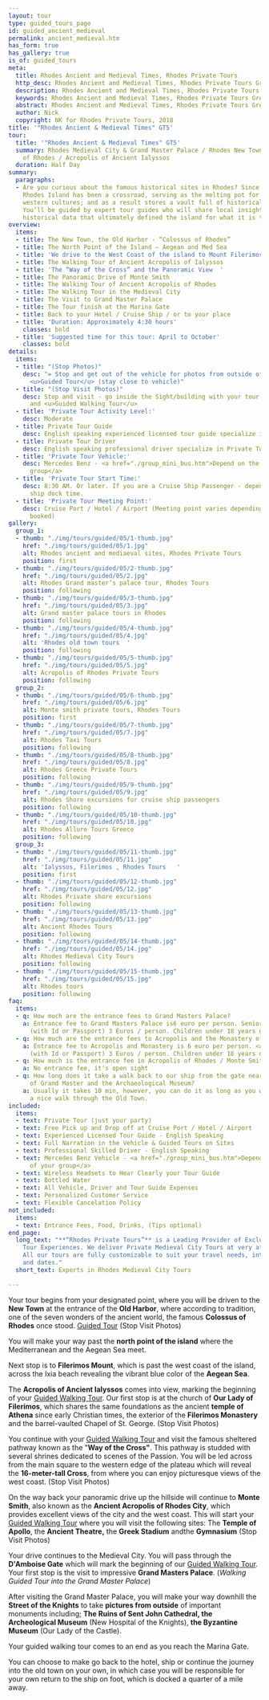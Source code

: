 ```yaml
---
layout: tour
type: guided_tours_page
id: guided_ancient_medieval
permalink: ancient_medieval.htm
has_form: true
has_gallery: true
is_of: guided_tours
meta:
  title: Rhodes Ancient and Medieval Times, Rhodes Private Tours
  http_desc: Rhodes Ancient and Medieval Times, Rhodes Private Tours Greece
  description: Rhodes Ancient and Medieval Times, Rhodes Private Tours Greece
  keywords: Rhodes Ancient and Medieval Times, Rhodes Private Tours Greece
  abstract: Rhodes Ancient and Medieval Times, Rhodes Private Tours Greece
  author: Nick
  copyright: NK for Rhodes Private Tours, 2018
title: '"Rhodes Ancient & Medieval Times" GT5'
tour:
  title: '"Rhodes Ancient & Medieval Times" GT5'
  summary: Rhodes Medieval City & Grand Master Palace / Rhodes New Town / Acropolis
    of Rhodes / Acropolis of Ancient Ialyssos
  duration: Half Day
summary:
  paragraphs:
  - Are you curious about the famous historical sites in Rhodes? Since antiquity,
    Rhodes Island has been a crossroad, serving as the melting pot for eastern and
    western cultures; and as a result stores a vault full of historical knowledge.
    You’ll be guided by expert tour guides who will share local insights, facts, and
    historical data that ultimately defined the island for what it is today.
overview:
  items:
  - title: The New Town, the Old Harbor - “Colossus of Rhodes”
  - title: The North Point of the Island – Aegean and Med Sea
  - title: 'We drive to the West Coast of the island to Mount Filerimos '
  - title: The Walking Tour of Ancient Acropolis of Ialyssos
  - title: 'The “Way of the Cross” and the Panoramic View  '
  - title: The Panoramic Drive of Monte Smith
  - title: The Walking Tour of Ancient Acropolis of Rhodes
  - title: The Walking Tour in the Medieval City
  - title: The Visit to Grand Master Palace
  - title: The Tour finish at the Marina Gate
  - title: Back to your Hotel / Cruise Ship / or to your place
  - title: 'Duration: Approximately 4:30 hours'
    classes: bold
  - title: 'Suggested time for this tour: April to October'
    classes: bold
details:
  items:
  - title: "(Stop Photos)"
    desc: "= Stop and get out of the vehicle for photos from outside of the Sight/Building
      <u>Guided Tour</u> (stay close to vehicle)"
  - title: "(Stop Visit Photos)"
    desc: Stop and visit - go inside the Sight/building with your tour guide for photos
      and <u>Guided Walking Tour</u>
  - title: 'Private Tour Activity Level:'
    desc: Moderate
  - title: Private Tour Guide
    desc: English speaking experienced licensed tour guide specialize in Private Tours
  - title: Private Tour Driver
    desc: English speaking professional driver specialize in Private Tours
  - title: 'Private Tour Vehicle:'
    desc: Mercedes Benz - <a href="./group_mini_bus.htm">Depend on the size of your
      group</a>
  - title: 'Private Tour Start Time:'
    desc: 8:30 AM. Or later. If you are a Cruise Ship Passenger - depend on your cruise
      ship dock time.
  - title: 'Private Tour Meeting Point:'
    desc: Cruise Port / Hotel / Airport (Meeting point varies depending on option
      booked)
gallery:
  group_1:
  - thumb: "./img/tours/guided/05/1-thumb.jpg"
    href: "./img/tours/guided/05/1.jpg"
    alt: Rhodes ancient and mediaeval sites, Rhodes Private Tours
    position: first
  - thumb: "./img/tours/guided/05/2-thumb.jpg"
    href: "./img/tours/guided/05/2.jpg"
    alt: Rhodes Grand master’s palace tour, Rhodes Tours
    position: following
  - thumb: "./img/tours/guided/05/3-thumb.jpg"
    href: "./img/tours/guided/05/3.jpg"
    alt: Grand master palace tours in Rhodes
    position: following
  - thumb: "./img/tours/guided/05/4-thumb.jpg"
    href: "./img/tours/guided/05/4.jpg"
    alt: 'Rhodes old town tours  '
    position: following
  - thumb: "./img/tours/guided/05/5-thumb.jpg"
    href: "./img/tours/guided/05/5.jpg"
    alt: Acropolis of Rhodes Private Tours
    position: following
  group_2:
  - thumb: "./img/tours/guided/05/6-thumb.jpg"
    href: "./img/tours/guided/05/6.jpg"
    alt: Monte smith private tours, Rhodes Tours
    position: first
  - thumb: "./img/tours/guided/05/7-thumb.jpg"
    href: "./img/tours/guided/05/7.jpg"
    alt: Rhodes Taxi Tours
    position: following
  - thumb: "./img/tours/guided/05/8-thumb.jpg"
    href: "./img/tours/guided/05/8.jpg"
    alt: Rhodes Greece Private Tours
    position: following
  - thumb: "./img/tours/guided/05/9-thumb.jpg"
    href: "./img/tours/guided/05/9.jpg"
    alt: Rhodes Shore excursions for cruise ship passengers
    position: following
  - thumb: "./img/tours/guided/05/10-thumb.jpg"
    href: "./img/tours/guided/05/10.jpg"
    alt: Rhodes Allure Tours Greece
    position: following
  group_3:
  - thumb: "./img/tours/guided/05/11-thumb.jpg"
    href: "./img/tours/guided/05/11.jpg"
    alt: 'Ialyssos, Filerimos , Rhodes Tours   '
    position: first
  - thumb: "./img/tours/guided/05/12-thumb.jpg"
    href: "./img/tours/guided/05/12.jpg"
    alt: Rhodes Private shore excursions
    position: following
  - thumb: "./img/tours/guided/05/13-thumb.jpg"
    href: "./img/tours/guided/05/13.jpg"
    alt: Ancient Rhodes Tours
    position: following
  - thumb: "./img/tours/guided/05/14-thumb.jpg"
    href: "./img/tours/guided/05/14.jpg"
    alt: Rhodes Medieval City Tours
    position: following
  - thumb: "./img/tours/guided/05/15-thumb.jpg"
    href: "./img/tours/guided/05/15.jpg"
    alt: Rhodes tours
    position: following
faq:
  items:
  - q: How much are the entrance fees to Grand Masters Palace?
    a: Entrance fee to Grand Masters Palace is6 euro per person. Seniors<a href="./seniors-tours-in-rhodes.htm">seniors</a>
      (with Id or Passport) 3 Euros / person. Children under 18 years old free.
  - q: How much are the entrance fees to Acropolis and the Monastery of Filerimos?
    a: Entrance fee to Acropolis and Monastery is 6 euro per person. <a href="./seniors-tours-in-rhodes.htm">seniors</a>
      (with Id or Passport) 3 Euros / person. Children under 18 years old free.
  - q: How much is the entrance fee in Acropolis of Rhodes / Monte Smith?
    a: No entrance fee, it's open sight
  - q: How long does it take a walk back to our ship from the gate near the Palace
      of Grand Master and the Archaeological Museum?
    a: Usually it takes 10 min, however, you can do it as long as you wish, enjoying
      a nice walk through the Old Town.
included:
  items:
  - text: Private Tour (just your party)
  - text: Free Pick up and Drop off at Cruise Port / Hotel / Airport
  - text: Experienced Licensed Tour Guide - English Speaking
  - text: Full Narration in the Vehicle & Guided Tours on Sites
  - text: Professional Skilled Driver - English Speaking
  - text: Mercedes Benz Vehicle - <a href="./group_mini_bus.htm">Depend on the size
      of your group</a>
  - text: Wireless Headsets to Hear Clearly your Tour Guide
  - text: Bottled Water
  - text: All Vehicle, Driver and Tour Guide Expenses
  - text: Personalized Customer Service
  - text: Flexible Cancelation Policy
not_included:
  items:
  - text: Entrance Fees, Food, Drinks, (Tips optional)
end_page:
  long_text: "**“Rhodes Private Tours”** is a Leading Provider of Exclusive and Personalized
    Tour Experiences. We deliver Private Medieval City Tours at very affordable rates.
    All our tours are fully customizable to suit your travel needs, interests, schedules,
    and dates."
  short_text: Experts in Rhodes Medieval City Tours

---
```

Your tour begins from your designated point, where you will be driven to the **New Town** at the entrance of the **Old Harbor**, where according to tradition, one of the seven wonders of the ancient world, the famous **Colossus of Rhodes** once stood. <u>Guided Tour</u> (Stop Visit Photos)

You will make your way past the **north point of the island** where the Mediterranean and the Aegean Sea meet.

Next stop is to **Filerimos Mount**, which is past the west coast of the island, across the Ixia beach revealing the vibrant blue color of the **Aegean Sea**.

The **Acropolis of Ancient Ialyssos** comes into view, marking the beginning of your <u>Guided Walking Tour</u>. Our first stop is at the church of **Our Lady of Filerimos**, which shares the same foundations as the ancient **temple of Athena** since early Christian times, the exterior of the **Filerimos Monastery** and the barrel-vaulted Chapel of St. George. (Stop Visit Photos)

You continue with your <u>Guided Walking Tour</u> and visit the famous sheltered pathway known as the "**Way of the Cross"**. This pathway is studded with several shrines dedicated to scenes of the Passion. You will be led across from the main square to the western edge of the plateau which will reveal the **16-meter-tall Cross**, from where you can enjoy picturesque views of the west coast. (Stop Visit Photos)

On the way back your panoramic drive up the hillside will continue to **Monte Smith**, also known as the **Ancient Acropolis of Rhodes City**, which provides excellent views of the city and the west coast. This will start your <u>Guided Walking Tour</u> where you will visit the following sites: The **Temple of Apollo**, the **Ancient Theatre,** the **Greek Stadium** andthe **Gymnasium** (Stop Visit Photos)

Your drive continues to the Medieval City. You will pass through the **D'Amboise Gate** which will mark the beginning of our <u>Guided Walking Tour</u>. Your first stop is the visit to impressive **Grand Masters Palace**. (*Walking Guided Tour into the Grand Master Palace*)

After visiting the Grand Master Palace, you will make your way downhill the **Street of the Knights** to take **pictures from outside** of important monuments including; **The Ruins of Sent John Cathedral, the Archeological Museum** (New Hospital of the Knights), **the Byzantine Museum** (Our Lady of the Castle).

Your guided walking tour comes to an end as you reach the Marina Gate.

You can choose to make go back to the hotel, ship or continue the journey into the old town on your own, in which case you will be responsible for your own return to the ship on foot, which is docked a quarter of a mile away.